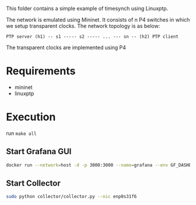 This folder contains a simple example of timesynch using Linuxptp. 

The network is emulated using Mininet. It consists of n P4 switches in which we setup transparent clocks.
The network topology is as below:

```
PTP server (h1) -- s1 ----- s2 ----- ... --- sn -- (h2) PTP client
```

The transparent clocks are implemented using P4

# Requirements

- mininet
- linuxptp

# Execution

run `make all`

## Start Grafana GUI

```bash
docker run --network=host -d -p 3000:3000 --name=grafana --env GF_DASHBOARDS_MIN_REFRESH_INTERVAL=1s grafana/grafana-enterprise
```

## Start Collector

```bash
sudo python collector/collector.py --nic enp0s31f6
```